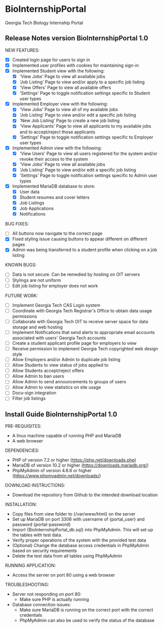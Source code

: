 # BioInternshipPortal
Georgia Tech Biology Internship Portal

## Release Notes version BioInternshipPortal 1.0 ##
NEW FEATURES:
- [x] Created login page for users to sign in
- [x] Implemented user profiles with cookies for maintaining sign-in
- [x] Implemented Student view with the following:
	- [x] 'View Jobs' Page to view all available jobs
	- [x] 'Job Listing' Page to view and/or apply to a specific job listing
	- [x] 'View Offers' Page to view all available offers
	- [x] 'Settings' Page to toggle notification settings specific to Student user types
- [x] Implemented Employer view with the following:
	- [x] 'View Jobs' Page to view all of my available jobs
	- [x] 'Job Listing' Page to view and/or edit a specific job listing
	- [x] 'New Job Listing' Page to create a new job listing
	- [x] 'View Applicants' Page to view all applicants to my available jobs and to accept/reject those applicants
	- [x] 'Settings' Page to toggle notification settings specific to Employer user types
- [x] Implemented Admin view with the following:
	- [x] 'View Users' Page to view all users registered for the system and/or revoke their access to the system
	- [x] 'View Jobs' Page to view all available jobs
	- [x] 'Job Listing' Page to view and/or edit a specific job listing
	- [x] 'Settings' Page to toggle notification settings specific to Admin user types
- [x] Implemented MariaDB database to store:
	- [x] User data
	- [x] Student resumes and cover letters
	- [x] Job Listings
	- [x] Job Applications
	- [x] Notifications

BUG FIXES:
- [ ] All buttons now navigate to the correct page
- [x] Fixed styling issue causing buttons to appear different on different pages
- [x] Admin was being transferred to a student profile when clicking on a job listing

KNOWN BUGS:
- [ ] Data is not secure. Can be remedied by hosting on OIT servers
- [ ] Stylings are not uniform
- [ ] Edit job listing for employer does not work

FUTURE WORK:
- [ ] Implement Georgia Tech CAS Login system
- [ ] Coordinate with Georgia Tech Registrar's Office to obtain data usage permissions
- [ ] Collaborate with Georgia Tech OIT to receive server space for data storage and web hosting
- [ ] Implement Notifications that send alerts to appropriate email accounts associated with users' Georgia Tech accounts
- [ ] Create a student applicant profile page for employers to view
- [ ] Receive permission to implement Georgia Tech copyrighted web design style
- [ ] Allow Employers and/or Admin to duplicate job listing
- [ ] Allow Students to view status of jobs applied to
- [ ] Allow Students accept/reject offers
- [ ] Allow Admin to ban users
- [ ] Allow Admin to send announcements to groups of users
- [ ] Allow Admin to view statistics on site usage
- [ ] Docu-sign integration
- [ ] Filter job listings

## Install Guide BioInternshipPortal 1.0 ##
PRE-REQUISITES:
* A linux machine capable of running PHP and MariaDB
* A web browser

DEPENDENCIES:
* PHP of version 7.2 or higher (https://php.net/downloads.php)
* MariaDB of version 10.2 or higher (https://downloads.mariadb.org/)
* PhpMyAdmin of version 4.6.6 or higher (https://www.phpmyadmin.net/downloads/)

DOWNLOAD INSTRUCTIONS:
* Download the repository from Github to the intended download location

INSTALLATION:
* Copy files from view folder to {/var/www/html} on the server
* Set up MariaDB on port 3306 with username of {portal_user} and password {portal-password}
* Import {BioInternshipPortal_db.sql} into PhpMyAdmin. This will set up the tables with test data.
* Verify proper operations of the system with the provided test data
* (Optional) Change the database access credentials in PhpMyAdmin based on security requirements
* Delete the test data from all tables using PhpMyAdmin

RUNNING APPLICATION:
* Access the server on port 80 using a web browser

TROUBLESHOOTING:
* Server not responding on port 80:
	* Make sure PHP is actually running
* Database connection issues:
	* Make sure MariaDB is running on the correct port with the correct credentials
	* PhpMyAdmin can also be used to verify the status of the database

